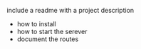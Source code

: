 include a readme with a project description
  * how to install
  * how to start the serever
  * document the routes
